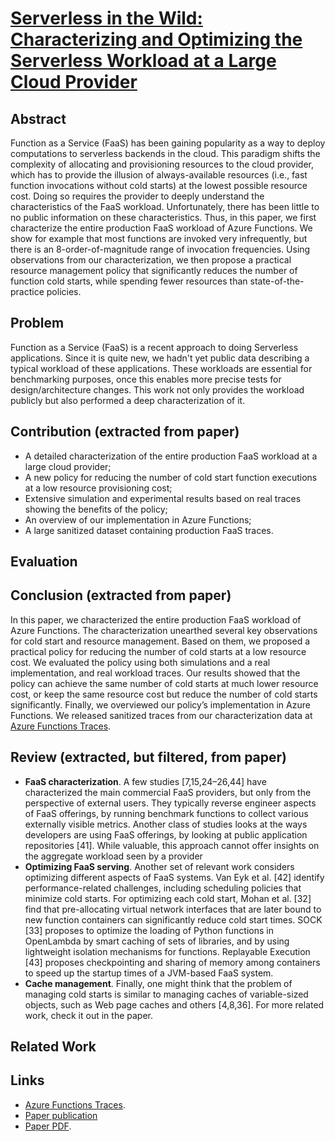 # **[Serverless in the Wild: Characterizing and Optimizing the Serverless Workload at a Large Cloud Provider](https://arxiv.org/pdf/2003.03423.pdf)**

## Abstract
Function as a Service (FaaS) has been gaining popularity as a way to deploy computations to serverless backends in the cloud. This paradigm shifts the complexity of allocating and provisioning resources to the cloud provider, which has to provide the illusion of always-available resources (i.e., fast function invocations without cold starts) at the lowest possible resource cost. Doing so requires the provider to deeply understand the characteristics of the FaaS workload. Unfortunately, there has been little to no public information on these characteristics. Thus, in this paper, we first characterize the entire production FaaS workload of Azure Functions. We show for example that most functions are invoked very infrequently, but there is an 8-order-of-magnitude range of invocation frequencies. Using observations from our characterization, we then propose a practical resource management policy that significantly reduces the number of function cold starts, while spending fewer resources than state-of-the-practice policies.

## Problem
Function as a Service (FaaS) is a recent approach to doing Serverless applications. Since it is quite new, we hadn't yet public data describing a typical workload of these applications. These workloads are essential for benchmarking purposes, once this enables more precise tests for design/architecture changes. This work not only provides the workload publicly but also performed a deep characterization of it.

## Contribution (extracted from paper)
- A detailed characterization of the entire production FaaS workload at a large cloud provider;
- A new policy for reducing the number of cold start function executions at a low resource provisioning cost;
- Extensive simulation and experimental results based on real traces showing the benefits of the policy;
- An overview of our implementation in Azure Functions;
- A large sanitized dataset containing production FaaS traces.

## Evaluation

## Conclusion (extracted from paper)
In this paper, we characterized the entire production FaaS workload of Azure Functions. The characterization unearthed several key observations for cold start and resource management. Based on them, we proposed a practical policy for reducing the number of cold starts at a low resource cost. We evaluated the policy using both simulations and a real implementation, and real workload traces. Our results showed that the policy can achieve the same number of cold starts at much lower resource cost, or keep the same resource cost but reduce the number of cold starts significantly. Finally, we overviewed our policy’s implementation in Azure Functions. We released sanitized traces from our characterization data at [Azure Functions Traces](https://github.com/Azure/AzurePublicDataset).

## Review (extracted, but filtered, from paper)
- **FaaS characterization**. A few studies [7,15,24–26,44] have characterized the main commercial FaaS providers, but only from the perspective of external users. They typically reverse engineer aspects of FaaS offerings, by running benchmark functions to collect various externally visible metrics. Another class of studies looks at the ways developers are using FaaS offerings, by looking at public application repositories [41]. While valuable, this approach cannot offer insights on the aggregate workload seen by a provider
- **Optimizing FaaS serving**. Another set of relevant work considers optimizing different aspects of FaaS systems. Van Eyk et al. [42] identify performance-related challenges, including scheduling policies that minimize cold starts. For optimizing each cold start, Mohan et al. [32] find that pre-allocating virtual network interfaces that are later bound to new function containers can significantly reduce cold start times. SOCK [33] proposes to optimize the loading of Python functions in OpenLambda by smart caching of sets of libraries, and by using lightweight isolation mechanisms for functions. Replayable Execution [43] proposes checkpointing and sharing of memory among containers to speed up the startup times of a JVM-based FaaS system. 
- **Cache management**. Finally, one might think that the problem of managing cold starts is similar to managing caches of variable-sized objects, such as Web page caches and others [4,8,36].
For more related work, check it out in the paper.

## Related Work

## Links
- [Azure Functions Traces](https://github.com/Azure/AzurePublicDataset).
- [Paper publication](https://arxiv.org/abs/2003.03423)
- [Paper PDF](https://arxiv.org/pdf/2003.03423.pdf).
